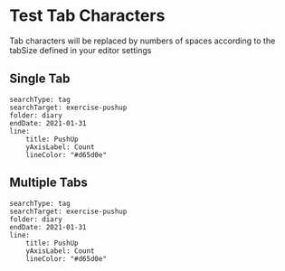 # Test Tab Characters

Tab characters will be replaced by numbers of spaces according to the tabSize defined in your editor settings

## Single Tab

```tracker
searchType: tag
searchTarget: exercise-pushup
folder: diary
endDate: 2021-01-31
line:
	title: PushUp
    yAxisLabel: Count
    lineColor: "#d65d0e"
```

## Multiple Tabs

```tracker
searchType: tag
searchTarget: exercise-pushup
folder: diary
endDate: 2021-01-31
line:
	title: PushUp
    yAxisLabel: Count
	lineColor: "#d65d0e"
```
